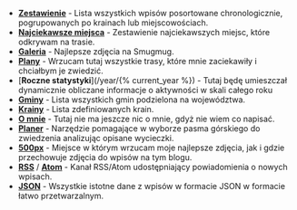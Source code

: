 * [**Zestawienie**](/summary) - Lista wszystkich wpisów posortowane chronologicznie, pogrupowanych po krainach lub miejscowościach.
* [**Najciekawsze miejsca**](/pois) - Zestawienie najciekawszych miejsc, które odkrywam na trasie.
* [**Galeria**](https://akwiatkowski.smugmug.com/Seasons) - Najlepsze zdjęcia na Smugmug.
* [**Plany**](/todos) - Wrzucam tutaj wszystkie trasy, które mnie zaciekawiły i chciałbym je zwiedzić.
* [**Roczne statystyki**](/year/{% current_year %}) - Tutaj będę umieszczał dynamicznie obliczane informacje o aktywności w skali całego roku
* [**Gminy**](/towns) - Lista wszystkich gmin podzielona na województwa.
* [**Krainy**](/lands) - Lista zdefiniowanych krain.
* [**O mnie**](/about) - Tutaj nie ma jeszcze nic o mnie, gdyż nie wiem co napisać.
* [**Planer**](/planner) - Narzędzie pomagające w wyborze pasma górskiego do zwiedzenia analizując opisane wycieczki.
* [**500px**](https://500px.com/bobik314) - Miejsce w którym wrzucam moje najlepsze zdjęcia, jak i gdzie przechowuje zdjęcia do wpisów na tym blogu.
* [**RSS**](/feed.xml) / [**Atom**](/feed_atom.xml) - Kanał RSS/Atom udostępniający powiadomienia o nowych wpisach.
* [**JSON**](/payload.json) - Wszystkie istotne dane z wpisów w formacie JSON w formacie łatwo przetwarzalnym.
